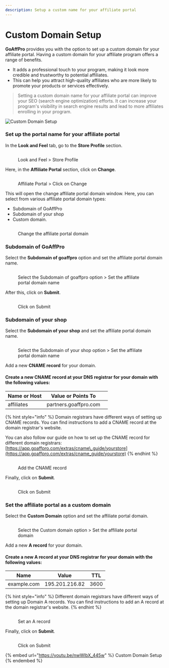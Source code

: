 ```yaml
---
description: Setup a custom name for your affiliate portal
---
```


# Custom Domain Setup

**GoAffPro** provides you with the option to set up a custom domain for your affiliate portal. Having a custom domain for your affiliate program offers a range of benefits.&#x20;

* It adds a professional touch to your program, making it look more credible and trustworthy to potential affiliates.&#x20;
* This can help you attract high-quality affiliates who are more likely to promote your products or services effectively.

> Setting a custom domain name for your affiliate portal can improve your SEO (search engine optimization) efforts. It can increase your program's visibility in search engine results and lead to more affiliates enrolling in your program.

![Custom Domain Setup](../.gitbook/assets/assets_-LdPzLtyP46oY7cyXnkw_-Ll6cuWq6Xa4X8H4NY78_-Ll6cwKRrVZHrnfo-IXg_Untitled.png)

### Set up the portal name for your affiliate portal

In the **Look and Feel** tab, go to the **Store Profile** section.

<figure><img src="../.gitbook/assets/image (3441).png" alt=""><figcaption><p>Look and Feel > Store Profile</p></figcaption></figure>

Here, in the **Affiliate Portal** section, click on **Change**.

<figure><img src="../.gitbook/assets/Screenshot 2024-02-19 153140.png" alt=""><figcaption><p>Affiliate Portal > Click on Change</p></figcaption></figure>

This will open the change affiliate portal domain window. Here, you can select from various affiliate portal domain types:

* Subdomain of GoAffPro
* Subdomain of your shop
* Custom domain.

<figure><img src="../.gitbook/assets/image (3442).png" alt=""><figcaption><p>Change the affiliate portal domain</p></figcaption></figure>

### **Subdomain of GoAffPro**

Select the **Subdomain of goaffpro** option and set the affiliate portal domain name.&#x20;

<figure><img src="../.gitbook/assets/Screenshot 2024-02-19 155452.png" alt=""><figcaption><p>Select the Subdomain of goaffpro option > Set the affiliate portal domain name</p></figcaption></figure>

After this, click on **Submit**.

<figure><img src="../.gitbook/assets/Screenshot 2024-02-19 155714.png" alt=""><figcaption><p>Click on Submit</p></figcaption></figure>

### **Subdomain of your shop**

Select the **Subdomain of your shop** and set the affiliate portal domain name.

<figure><img src="../.gitbook/assets/Screenshot 2024-02-19 155933.png" alt=""><figcaption><p>Select the Subdomain of your shop option > Set the affiliate portal domain name</p></figcaption></figure>

Add a new **CNAME record** for your domain.

#### Create a new CNAME record at your DNS registrar for your domain with the following values:

<table><thead><tr><th>Name or Host</th><th>Value or Points To</th><th data-hidden></th></tr></thead><tbody><tr><td>affiliates</td><td>partners.goaffpro.com</td><td></td></tr></tbody></table>

{% hint style="info" %}
Domain registrars have different ways of setting up CNAME records. You can find instructions to add a CNAME record at the domain registrar's website.

You can also follow our guide on how to set up the CNAME record for different domain registrars: [https://app.goaffpro.com/extras/cname\_guide/yourstore](https://app.goaffpro.com/extras/cname_guide/yourstore)
{% endhint %}

<figure><img src="../.gitbook/assets/Screenshot 2024-02-19 1558313.png" alt=""><figcaption><p>Add the CNAME record</p></figcaption></figure>

Finally, click on **Submit**.

<figure><img src="../.gitbook/assets/Screenshot 2024-02-19 155813.png" alt=""><figcaption><p>Click on Submit</p></figcaption></figure>

### Set the affiliate portal as a custom domain

Select the **Custom Domain** option and set the affiliate portal domain.

<figure><img src="../.gitbook/assets/Screenshot 2024-02-19 1608133.png" alt=""><figcaption><p>Select the Custom domain option > Set the affiliate portal domain </p></figcaption></figure>

Add a new **A record** for your domain.

#### **Create a new A record at your DNS registrar for your domain with the following values:**

| Name        | Value          | TTL  |
| ----------- | -------------- | ---- |
| example.com | 195.201.216.82 | 3600 |

{% hint style="info" %}
Different domain registrars have different ways of setting up Domain A records. You can find instructions to add an A record at the domain registrar's website.
{% endhint %}

<figure><img src="../.gitbook/assets/Screenshot 2024-02-19 1556413.png" alt=""><figcaption><p>Set an A record</p></figcaption></figure>

Finally, click on **Submit**.

<figure><img src="../.gitbook/assets/Screenshot 2024-02-19 155613.png" alt=""><figcaption><p>Click on Submit</p></figcaption></figure>

{% embed url="https://youtu.be/nwWlbX_445w" %}
Custom Domain Setup
{% endembed %}
